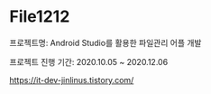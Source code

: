 # File1212
프로젝트명: Android Studio를 활용한 파일관리 어플 개발

프로젝트 진행 기간: 2020.10.05 ~ 2020.12.06

https://it-dev-jinlinus.tistory.com/
